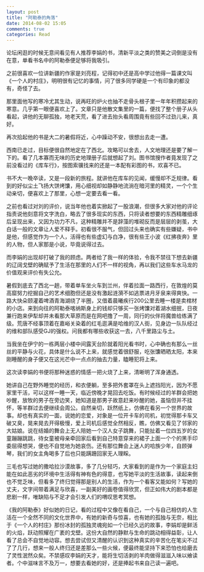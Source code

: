```yaml
---
layout: post
title: "阿勒泰的角落"
date: 2014-08-02 15:05
comments: true
categories: Read
---
```


论坛闲逛的时候无意间看见有人推荐李娟的书，清新平淡之类的赞美之词倒是没有在意，单看书名中的阿勒泰便足够将我吸引。

之前很喜欢一位讲新疆的作家是刘亮程，记得初中还是高中学过他得一篇课文叫《一个人的村庄》，明明很有记忆的事情，问了很多同学硬是一个有印象的都没有，奇怪了去。

那里面他写的寒冷尤其生动，说再旺的炉火也抽不走骨头根子里一年年积攒起来的寒意。几乎第一眼便喜欢上了。文章只是他散文集里的一篇，便找了整个册子从头看起，讲他的无聊孤独，地老天荒，看了进去抬头看周围竟有些回不过劲儿来，真好。

<!--more-->

再次拾起他的书是大二的暑假将近，心中躁动不安，很想出去走一遭。

西南已走过，目标便很自然地定在了西北。攻略可以舍去，人文地理还是要了解一下的。看了几本寡而无味的历史地理册子后就想起了刘。图书馆搜作者竟发现了之前没看过的《库车行》，按图索骥找来的还是一本配有彩图的书，欢喜不已。

书不大一晚卒读，又是一段新的旅程。就讲他在库车的见闻，缓慢却不乏规律。看到的好似尘土飞扬大饼烤馕，用心细视却如静静地流淌在暗河里的精灵，一个个生动亲切，便喜欢上了那里，心想一定要去看一看。

之前也看过对刘的评价，说当年他也着实掀起了一股浪潮，但很多大家对他的评论指责说他刻意将文字洗白，略去了很多现实的东西，只将读者想要的东西精雕细琢后呈现出来，又因为功力不凡，这种精雕并不是辞藻的堆砌反而是层层的剥茧，大白话一般的文章让人爱不释手。初看很不服气，但回过头来也确实有些嫌疑，书中是他，但感觉作为一个人，活得也有些虚幻与白净，很有些王小波《红拂夜奔》里的人物，但人家那是小说，毕竟说得过去。

而李娟的出现却打破了我的顾虑。两者给了我一样的体验，令我不禁往下想去新疆的辽阔戈壁的确赋予了生活在那里的人们不一样的视角，再以我们这些车水马龙的价值观来评价有失公允。

暑假到底去了西北一趟，带着单车坐火车到兰州，伴着拉面一路西行，在敦煌的莫高窟努力挖掘自己的艺术细胞但还是没有激起涟漪不如逃票进月牙泉来得爽快。一路大快朵颐灌着啤酒青海湖绕了半圈，又借着晨曦疾行200公里去睡一楼是卖棺材的小店。来到向往的阿勒泰喀纳斯身上的钱却只够买一张烤馕对着湖水细抿，日夜兼行跑来伊犁却并未看那大草原而是在网吧撸了一周，同行的伙伴将魔兽给练满了级。荒唐不经事顶着在嘉峪关染着的红毛逛满是哈维的汉人街，见身边一队队经过的维和部队感受GJ的强权。问我都有哪些收获这一去，八千里路尘与土。

当我坐在伊宁的一栋两层小楼中间露天台阶就着阳光看书时，心中确也有那么一丝丝的平静与火花，具体是什么说不上来，就感觉着很舒服，吃张馕晒晒太阳，本来刚睡醒的身子便又在这光芒中一点点的抽去力量，瞌睡犯将上来。

这次读李娟的书便将那种迷惑的情感一把火烧了上来，清晰明了浑身通透。

她讲自己在野外睡觉的经历，和衣便躺，至多把外套罩在头上遮挡阳光，因为不愿家里干活，可以这样一睡一天，临近傍晚才晃回去吃饭。有时候经过的羊群会把她吵醒，放牧的男子在旁边笑，她知道是那男子故意赶来吵醒的她，虽恼但并不挂怀，等羊群过去便继续会周公。自然亲切，跃然纸上，仿佛在看另一个世界的故事。却也有真实的一面，说她的恋爱，对象是一位开卡车的司机，初觉得那卡车又破又臭，晃来晃去开得极慢，爱上司机后感觉全然相反，瞧，仿佛又看见了邻家的大姑娘。说在结婚的舞会上无人陪她一个汉人女子跳舞，只能扯着一位四五岁的女童蹦蹦跳跳，待女童被母亲牵回家后看到自己特意穿来的裙子上面一个个的黑手印委屈得想哭，便也不自觉地为她哀伤。还有那位舞会上迷人的哈族少年，自顾弹琴，我们的女主角喝多了后也只能蹒跚回家无人理睬。

三毛也写过她的撒哈拉沙漠故事，多了几分轻巧，大家看到的是作为一个家庭主妇能在如此恶劣的环境中生活得有神有色的得意，也写她平淡的生活故事，读起来倒也不觉乏味，但看多了终归觉得那是别人的生活，作为一个看客又能如何？写她的丈夫，文字间带着满足与欣喜，一副美好的画卷值得欣赏，但正如伟大的剧本都是悲剧一样，唯缺陷与不足才会引发人们的喟叹思考冥想。

《我的阿勒泰》好似她的日记，看的过程中又像在看自己，一个与自己相仿的人生活在一个全然不同的文化世界中，有她的新奇与惊喜，也有她的孤独与无奈，相比于《一个人的村庄》那份冰封的孤独灵魂宛如一个已经久远的故事，李娟却是鲜活的火焰，跃动照耀在广袤的戈壁。这份大自然的静默与生命的跳动相得益彰，让人看了总会不自觉地动容。想去尝试但又清醒的认识到这种真实的辛苦化在笔尖不过了了几行，想来一般人终归还是差那么一些火候，便最终能坚持下来恐怕也给磨去了灵性泯然众矣。不禁感叹李娟的天才，能将生切活剥的羊肉做得滋滋入味以飨读者。个中滋味言不及万一，想要去看她的好，还是捧起书来自己读一遍吧。






















